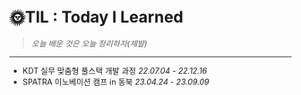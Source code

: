 # 🌞TIL : Today I Learned

> *오늘 배운 것은 오늘 정리하자(제발)*

---

* KDT 실무 맞춤형 풀스택 개발 과정 *22.07.04 - 22.12.16*
* SPATRA 이노베이션 캠프 in 동북 *23.04.24 - 23.09.09*

  

  

  

  
  
    







